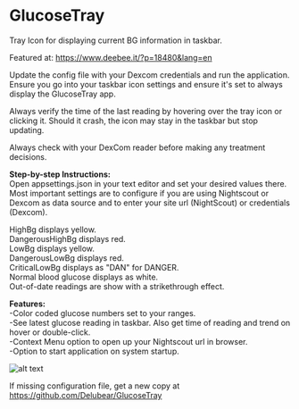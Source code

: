 # GlucoseTray
Tray Icon for displaying current BG information in taskbar.

Featured at: https://www.deebee.it/?p=18480&lang=en

Update the config file with your Dexcom credentials and run the application.  Ensure you go into your taskbar icon settings and ensure it's set to always display the GlucoseTray app.

Always verify the time of the last reading by hovering over the tray icon or clicking it.  Should it crash, the icon may stay in the taskbar but stop updating.

Always check with your DexCom reader before making any treatment decisions.


<strong>Step-by-step Instructions:</strong> <br>
Open appsettings.json in your text editor and set your desired values there.  Most important settings are to configure if you are using Nightscout or Dexcom as data source and to enter your site url (NightScout) or credentials (Dexcom).

HighBg displays yellow. <br>
DangerousHighBg displays red. <br>
LowBg displays yellow. <br>
DangerousLowBg displays red. <br>
CriticalLowBg displays as "DAN" for DANGER. <br>
Normal blood glucose displays as white. <br>
Out-of-date readings are show with a strikethrough effect. <br>

<strong>Features:</strong> <br>
-Color coded glucose numbers set to your ranges. <br>
-See latest glucose reading in taskbar.  Also get time of reading and trend on hover or double-click. <br>
-Context Menu option to open up your Nightscout url in browser. <br>
-Option to start application on system startup. <br>

![alt text](https://raw.githubusercontent.com/Delubear/GlucoseTray/master/2019-05-03_16-18-24.png)


If missing configuration file, get a new copy at https://github.com/Delubear/GlucoseTray
